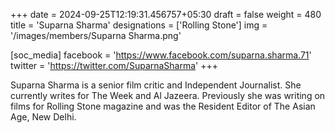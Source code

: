 +++
date = 2024-09-25T12:19:31.456757+05:30
draft = false
weight = 480
title = 'Suparna Sharma'
designations = ['Rolling Stone']
img = '/images/members/Suparna Sharma.png'

[soc_media]
facebook = 'https://www.facebook.com/suparna.sharma.71'
twitter = 'https://twitter.com/SuparnaSharma'
+++

Suparna Sharma is a senior film critic and Independent Journalist. She currently writes for The Week and Al Jazeera. Previously she was writing on films for Rolling Stone magazine and was the Resident Editor of The Asian Age, New Delhi.
